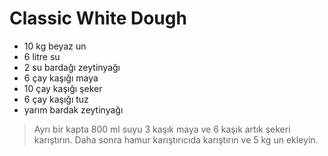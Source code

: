 # Classic White Dough

- 10 kg beyaz un
- 6 litre su
- 2 su bardağı zeytinyağı
- 6 çay kaşığı maya
- 10 çay kaşığı şeker
- 6 çay kaşığı tuz
- yarım bardak zeytinyağı

>Ayrı bir kapta 800 ml suyu 3 kaşık maya ve 6 kaşık artık şekeri karıştırın.
Daha sonra hamur karıştırıcıda karıştırın ve 5 kg un ekleyin.
